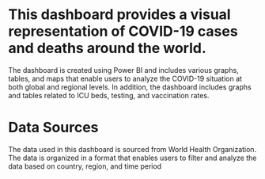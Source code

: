 # This dashboard provides a visual representation of COVID-19 cases and deaths around the world. 

The dashboard is created using Power BI and includes various graphs, tables, and maps that enable users to analyze the COVID-19 situation at both global and regional levels. In addition, the dashboard includes graphs and tables related to ICU beds, testing, and vaccination rates.

# Data Sources
The data used in this dashboard is sourced from World Health Organization. The data is organized in a format that enables users to filter and analyze the data based on country, region, and time period
